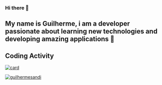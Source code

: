 ### Hi there 👋

## My name is Guilherme, i am a developer passionate about learning new technologies and developing amazing applications 🚀

## Coding Activity
[![card](https://github-readme-stats.vercel.app/api?username=guilhermesandi&theme=default)](https://github.com/guilhermesandi/)

[![guilhermesandi](https://github-readme-stats.vercel.app/api/top-langs/?username=iuricode&hide=html&layout=compact&theme=default)](https://github.com/iuricode/)
<!--
**guilhermesandi/guilhermesandi** is a ✨ _special_ ✨ repository because its `README.md` (this file) appears on your GitHub profile.

Here are some ideas to get you started:

- 🔭 I’m currently working on ...
- 🌱 I’m currently learning ...
- 👯 I’m looking to collaborate on ...
- 🤔 I’m looking for help with ...
- 💬 Ask me about ...
- 📫 How to reach me: ...
- 😄 Pronouns: ...
- ⚡ Fun fact: ...
-->
